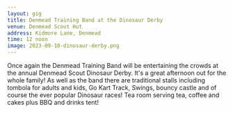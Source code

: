 ```yaml
---
layout: gig
title: Denmead Training Band at the Dinosaur Derby
venue: Denmead Scout Hut
address: Kidmore Lane, Denmead
time: 12 noon
image: 2023-09-10-dinosaur-derby.png
---
```


Once again the Denmead Training Band will be entertaining the crowds at the annual Denmead Scout Dinosaur Derby. It's a great afternoon out for the whole family! As well as the band there are traditional stalls including tombola for adults and kids, Go Kart Track, Swings, bouncy castle and of course the ever popular Dinosaur races! Tea room serving tea, coffee and cakes plus BBQ and drinks tent!